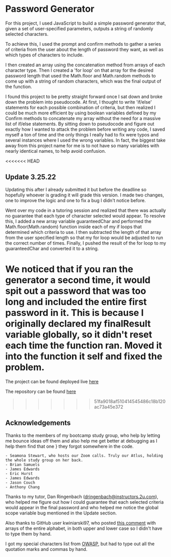 # Password Generator

For this project, I used JavaScript to build a simple password generator that, given a set of user-specified parameters, outputs a string of randomly selected characters. 

To achieve this, I used the prompt and confirm methods to gather a series of criteria from the user about the length of password they want, as well as which types of characters to include. 

I then created an array using the concatenation method from arrays of each character type. Then I created a 'for loop' on that array for the desired password length that used the Math.floor and Math.random methods to come up with a string of random characters, which was the final output of the function. 

I found this project to be pretty straight forward once I sat down and broke down the problem into pseudocode. At first, I thought to write 'if/else' statements for each possible combination of criteria, but then realized I could be much more efficient by using boolean variables defined by my Confirm methods to concatenate my array without the need for a massive list of if/else statements. By sitting down to pseudocode and figure out exactly how I wanted to attack the problem before writing any code, I saved myself a ton of time and the only things I really had to fix were typos and several instances where I used the wrong variables. In fact, the biggest take away from this project name for me is to not have so many variables with nearly identical names, to help avoid confusion.

<<<<<<< HEAD

## Update 3.25.22 

Updating this after I already submitted it but before the deadline so hopefully whoever is grading it will grade this version.  I made two changes, one to improve the logic and one to fix a bug I didn't notice before. 

Went over my code in a tutoring session and realized that there was actually no guarantee that each type of character selected would appear. To resolve this, I added a new array variable guaranteedChar and performed the Math.floor(Math.random) function inside each of my if loops that determined which criteria to use. I then subtracted the length of that array from the user specified length so that my for loop would be adjusted to run the correct number of times. Finally, I pushed the result of the for loop to my guaranteedChar and converted it to a string. 

We noticed that if you ran the generator a second time, it would spit out a password that was too long and included the entire first password in it. This is because I originally declared my finalResult variable globally, so it didn't reset each time the function ran. Moved it into the function it self and fixed the problem. 
=======
The project can be found deployed live [here](https://noahneville.github.io/password-generator/)

The repository can be found [here](https://github.com/noahneville/password-generator)
>>>>>>> 51fa9018af510414545486c18b120ac73a45e372

## Acknowledgements 

Thanks to the members of my bootcamp study group, who help by letting me bounce ideas off them and also help me get better at debugging as I help them find that one } they forgot somewhere in the code. 
    
    - Seamona Stewart, who hosts our Zoom calls. Truly our Atlus, holding the whole study group on her back.
    - Brian Samuels
    - James Edwards
    - Eric Hurst
    - James Edwards
    - Jason Couch
    - Anthony Chang

Thanks to my tutor, Dan Ringenbach (dringenbach@instructors.2u.com), who helped me figure out how I could guarantee that each selected criteria would appear in the final password and who helped me notice the global scope variable bug mentioned in the Update section. 

Also thanks to GitHub user kwiniarski97, who posted [this comment](https://gist.github.com/bendc/1e6af8f2d8027f2965da?permalink_comment_id=2846400#gistcomment-2846400) with arrays of the entire alphabet, in both upper and lower case so I didn't have to type them by hand. 

I got my special characters list from [OWASP](https://owasp.org/www-community/password-special-characters), but had to type out all the quotation marks and commas by hand. 

